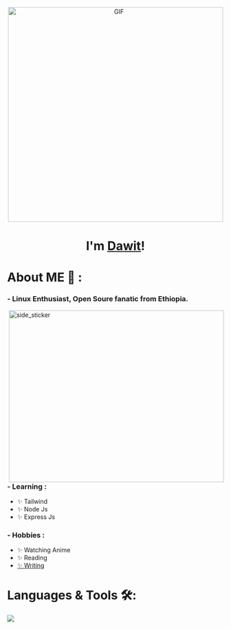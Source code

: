 <div align="center">
<img hight="400" width="500" alt="GIF" align="center" src="https://github.com/Dawit-Sh/Dawit-Sh/blob/main/1936.gif">
</div>
<h1 align="center">I'm <a href="https://dawit-sh.github.io/">Dawit</a>!</h1>

# About ME 💬 :


### - Linux Enthusiast, Open Soure fanatic from Ethiopia.

<img align="right" width=500px height=400px alt="side_sticker" src="https://media.giphy.com/media/v1.Y2lkPTc5MGI3NjExZHVsZDFmZnplYnRwdHNjZGw5eGVwZ3gxdmszZWxjY3E5bmdla3htaSZlcD12MV9pbnRlcm5hbF9naWZfYnlfaWQmY3Q9cw/vCQFl7NRAsrn3GREP2/giphy.gif">

### - Learning :
- ✨ Tailwind
- ✨ Node Js
- ✨ Express Js

### - Hobbies : 
- ✨ Watching Anime
- ✨ Reading
- <a href="https://dawit-sh.github.io/CupofteaV2">✨ Writing</a> 

# Languages & Tools 🛠:
  <!--<img align="left" width="490" height="165" src="https://github-readme-stats.vercel.app/api?username=Dawit-Sh&show_icons=true&hide_border=false&line_height=20&title_color=f69673&icon_color=1b93c9&show_owner=true"/>-->
  <p align="left">
  <a href="https://skillicons.dev">
    <img src="https://skillicons.dev/icons?i=git,vim,github,linux,html,css,js,md,bash" />
  </a>
  </p>





